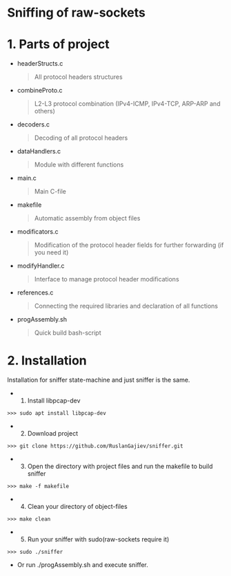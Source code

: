 # Sniffing of raw-sockets

# 1. Parts of project
+ headerStructs.c
  >All protocol headers structures
 
+ combineProto.c
  >L2-L3 protocol combination (IPv4-ICMP, IPv4-TCP, ARP-ARP and others)
 
+ decoders.c
  >Decoding of all protocol headers
  
+ dataHandlers.c
  >Module with different functions
  
+ main.c
  >Main C-file
  
+ makefile
  >Automatic assembly from object files
  
+ modificators.c
  >Modification of the protocol header fields for further forwarding (if you need it)
  
+ modifyHandler.c
  >Interface to manage protocol header modifications
  
+ references.c
  >Connecting the required libraries and declaration of all functions
 
+ progAssembly.sh
  >Quick build bash-script
  
# 2. Installation
Installation for sniffer state-machine and just sniffer is the same.
+ 1. Install libpcap-dev
>
    >>> sudo apt install libpcap-dev

+ 2. Download project
>
    >>> git clone https://github.com/RuslanGajiev/sniffer.git

+ 3. Open the directory with project files and run the makefile to build sniffer
>
    >>> make -f makefile

+ 4. Clean your directory of object-files
>
    >>> make clean

+ 5. Run your sniffer with sudo(raw-sockets require it)
>
    >>> sudo ./sniffer
    
+ Or run ./progAssembly.sh and execute sniffer.

